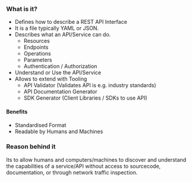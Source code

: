 ### What is it?
- Defines how to describe a REST API Interface
- It is a file typically YAML or JSON.
- Describes what an API/Service can do.
	- Resources
	- Endpoints
	- Operations
	- Parameters
	- Authentication / Authorization
- Understand or Use the API/Service
- Allows to extend with Tooling
	- API Validator (Validates API is e.g. industry standards)
	- API Documentation Generator
	- SDK Generator (Client Libraries / SDKs to use API)

#### Benefits
- Standardised Format
- Readable by Humans and Machines
### Reason behind it
Its to allow humans and computers/machines to discover and understand the capabilities of a service/API without access to sourcecode, documentation, or through network traffic inspection.